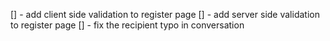 [] - add client side validation to register page
[] - add server side validation to register page
[] - fix the recipient typo in conversation